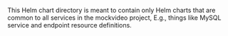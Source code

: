 This Helm chart directory is meant to contain only Helm charts that are common to all services in the mockvideo project, E.g., things like MySQL service and endpoint resource definitions.